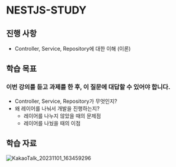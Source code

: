 # NESTJS-STUDY

## 진행 사항

- Controller, Service, Repository에 대한 이해 (이론)

## 학습 목표

### 이번 강의를 듣고 과제를 한 후, 이 질문에 대답할 수 있어야 합니다.

- Controller, Service, Repository가 무엇인지?
- 왜 레이어를 나눠서 개발을 진행하는지?
  - 레이어를 나누지 않았을 때의 문제점
  - 레이어를 나눴을 때의 이점

## 학습 자료

![KakaoTalk_20231101_163459296](https://github.com/woog2roid/nestjs-study/assets/54667577/d73b9308-4e7a-4dc6-99c9-764db45b35c5)
